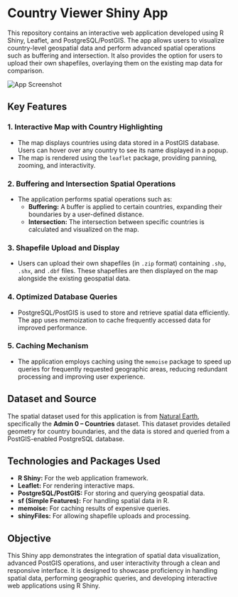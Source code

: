 # Country Viewer Shiny App

This repository contains an interactive web application developed using R Shiny, Leaflet, and PostgreSQL/PostGIS. The app allows users to visualize country-level geospatial data and perform advanced spatial operations such as buffering and intersection. It also provides the option for users to upload their own shapefiles, overlaying them on the existing map data for comparison.

![App Screenshot](./image)

## Key Features

### 1. Interactive Map with Country Highlighting
- The map displays countries using data stored in a PostGIS database. Users can hover over any country to see its name displayed in a popup.
- The map is rendered using the `leaflet` package, providing panning, zooming, and interactivity.

### 2. Buffering and Intersection Spatial Operations
- The application performs spatial operations such as:
  - **Buffering:** A buffer is applied to certain countries, expanding their boundaries by a user-defined distance.
  - **Intersection:** The intersection between specific countries is calculated and visualized on the map.

### 3. Shapefile Upload and Display
- Users can upload their own shapefiles (in `.zip` format) containing `.shp`, `.shx`, and `.dbf` files. These shapefiles are then displayed on the map alongside the existing geospatial data.

### 4. Optimized Database Queries
- PostgreSQL/PostGIS is used to store and retrieve spatial data efficiently. The app uses memoization to cache frequently accessed data for improved performance.

### 5. Caching Mechanism
- The application employs caching using the `memoise` package to speed up queries for frequently requested geographic areas, reducing redundant processing and improving user experience.

## Dataset and Source
The spatial dataset used for this application is from [Natural Earth](https://www.naturalearthdata.com/downloads/10m-cultural-vectors/), specifically the **Admin 0 – Countries** dataset. This dataset provides detailed geometry for country boundaries, and the data is stored and queried from a PostGIS-enabled PostgreSQL database.

## Technologies and Packages Used
- **R Shiny:** For the web application framework.
- **Leaflet:** For rendering interactive maps.
- **PostgreSQL/PostGIS:** For storing and querying geospatial data.
- **sf (Simple Features):** For handling spatial data in R.
- **memoise:** For caching results of expensive queries.
- **shinyFiles:** For allowing shapefile uploads and processing.

## Objective
This Shiny app demonstrates the integration of spatial data visualization, advanced PostGIS operations, and user interactivity through a clean and responsive interface. It is designed to showcase proficiency in handling spatial data, performing geographic queries, and developing interactive web applications using R Shiny.
